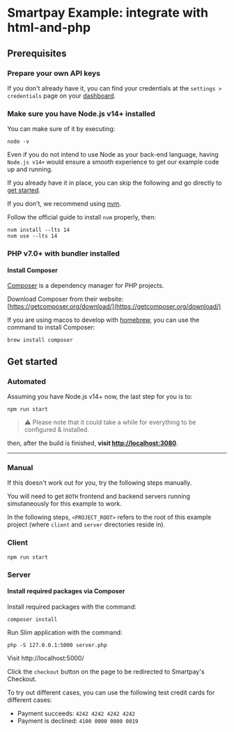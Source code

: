 # Smartpay Example: integrate with html-and-php

## Prerequisites

### Prepare your own API keys

If you don't already have it, you can find your credentials at the `settings > credentials` page on your [dashboard](https://dashboard.smartpay.co/settings/credentials).

### Make sure you have Node.js v14+ installed

You can make sure of it by executing:

```shell
node -v
```

Even if you do not intend to use Node as your back-end language, having `Node.js v14+` would ensure a smooth experience to get our example code up and running.

If you already have it in place, you can skip the following and go directly to [get started](#get-started).

If you don't, we recommend using [nvm](https://github.com/nvm-sh/nvm).

Follow the official guide to install `nvm` properly, then:

```shell
nvm install --lts 14
nvm use --lts 14
```
### PHP v7.0+ with bundler installed

#### Install Composer

[Composer](https://getcomposer.org/) is a dependency manager for PHP projects.

Download Composer from their website: [https://getcomposer.org/download/](https://getcomposer.org/download/)

If you are using macos to develop with [homebrew](https://docs.brew.sh/), you can use the command to install Composer:

```shell
brew install composer
```

## Get started

### Automated

Assuming you have Node.js v14+ now, the last step for you is to:

```shell
npm run start
```

> :warning: Please note that it could take a while for everything to be configured & installed.

then, after the build is finished, **visit [http://localhost:3080](http://localhost:3080)**.

---

### Manual

If this doesn't work out for you, try the following steps manually.

You will need to get `BOTH` frontend and backend servers running simutaneously for this example to work.

In the following steps, `<PROJECT_ROOT>` refers to the root of this example project (where `client` and `server` directories reside in).

### Client

```shell
npm run start
```

### Server

#### Install required packages via Composer

Install required packages with the command:

```shell
composer install
```

Run Slim application with the command:

```sheel
php -S 127.0.0.1:5000 server.php
```

Visit http://localhost:5000/

Click the `checkout` button on the page to be redirected to Smartpay's Checkout.

To try out different cases, you can use the following test credit cards for different cases:

- Payment succeeds: `4242 4242 4242 4242`
- Payment is declined: `4100 0000 0000 0019`
